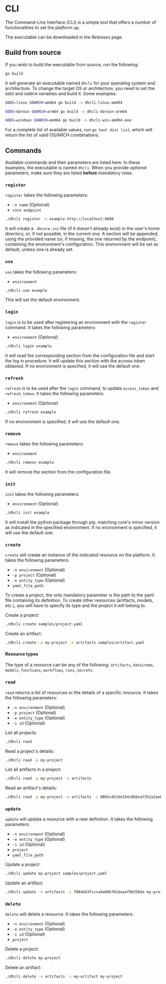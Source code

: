 # CLI

The Command-Line Interface (CLI) is a simple tool that offers a number of functionalities to set the platform up.

The executable can be downloaded in the *Releases* page.

## Build from source

If you wish to build the executable from source, run the following:

``` sh
go build
```

It will generate an executable named `dhcli` for your operating system and architecture. To change the target OS or architecture, you need to set the `GOOS` and `GOARCH` variables and build it. Some examples:
``` sh
GOOS=linux GOARCH=amd64 go build -o dhcli-linux-amd64
```
``` sh
GOOS=darwin GOARCH=arm64 go build -o dhcli-darwin-arm64
```
``` sh
GOOS=windows GOARCH=amd64 go build -o dhcli-win-amd64.exe
```

For a complete list of available values, run `go tool dist list`, which will return the list of valid OS/ARCH combinations.

## Commands

Available commands and their parameters are listed here. In these examples, the executable is named `dhcli`. When you provide *optional* parameters, make sure they are listed **before** *mandatory* ones.

### `register`
`register` takes the following parameters:

- `-n name` (Optional)
- `core endpoint`

``` sh
./dhcli register -n example http://localhost:8080
```
It will create a `.dhcore.ini` file (if it doesn't already exist) in the user's home directory, or, if not possible, in the current one. A section will be appended, using the provided name (or, if missing, the one returned by the endpoint), containing the environment's configuration. This environment will be set as default, unless one is already set.

### `use`
`use` takes the following parameters:

- `environment`

``` sh
./dhcli use example
```
This will set the default environment.

### `login`
`login` is to be used after registering an environment with the `register` command. It takes the following parameters:

- `environment` (Optional)

``` sh
./dhcli login example
```
It will read the corresponding section from the configuration file and start the log in procedure. It will update this section with the access token obtained. If no environment is specified, it will use the default one.

### `refresh`
`refresh` is to be used after the `login` command, to update `access_token` and `refresh_token`. It takes the following parameters:

- `environment` (Optional)

``` sh
./dhcli refresh example
```
If no environment is specified, it will use the default one.

### `remove`
`remove` takes the following parameters:

- `environment`

``` sh
./dhcli remove example
```
It will remove the section from the configuration file.

### `init`
`init` takes the following parameters:

- `environment` (Optional)

``` sh
./dhcli init example
```
It will install the python package through pip, matching core's minor version as indicated in the specified environment. If no environment is specified, it will use the default one.

### `create`
`create` will create an instance of the indicated resource on the platform. It takes the following parameters:

- `-n environment` (Optional)
- `-p project` (Optional)
- `-e entity_type` (Optional)
- `yaml_file_path`

To create a project, the only mandatory parameter is the path to the yaml file containing its definition. To create other resources (artifacts, models, etc.), you will have to specify its type and the project it will belong to.

Create a project:
``` sh
./dhcli create samples/project.yaml
```

Create an artifact:
``` sh
./dhcli create -p my-project -e artifacts samples/artifact.yaml
```
#### Resource types
The type of a resource can be any of the following: ```artifacts```, ```dataitems```, ```models```, ```functions```, ```workflows```, ```runs```, ```secrets```.

### `read`
`read` returns a list of resources or the details of a specific resource. It takes the following parameters:

- `-n environment` (Optional)
- `-p project` (Optional)
- `-e entity_type` (Optional)
- `-i id` (Optional)

List all projects:
``` sh
./dhcli read
```

Read a project's details:
``` sh
./dhcli read -p my-project
```

List all artifacts in a project:
``` sh
./dhcli read -p my-project -e artifacts
```

Read an artifact's details:
``` sh
./dhcli read -p my-project -e artifacts -i 88b5cd516e334c0bbea7352a2aeb3fb9
```

### `update`
`update` will update a resource with a new definition. It takes the following parameters:

- `-n environment` (Optional)
- `-e entity_type` (Optional)
- `-i id` (Optional)
- `project`
- `yaml_file_path`

Update a project:
``` sh
./dhcli update my-project samples/project.yaml
```

Update an artifact:
``` sh
./dhcli update -e artifacts -i f884eb3fccca4ab0b701daaaf96358da my-project samples/artifact.yaml
```

### `delete`
`delete` will delete a resource. It takes the following parameters:

- `-n environment` (Optional)
- `-e entity_type` (Optional)
- `-i id` (Optional)
- `project`

Delete a project:
``` sh
./dhcli delete my-project
```

Delete an artifact:
``` sh
./dhcli delete -e artifacts -i my-artifact my-project
```